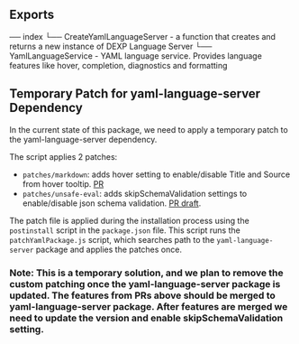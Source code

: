 ## Exports
── index
    └── CreateYamlLanguageServer - a function that creates and returns a new instance of DEXP Language Server
    └── YamlLanguageService - YAML language service. Provides language features like hover, completion, diagnostics and formatting

## Temporary Patch for yaml-language-server Dependency

In the current state of this package, we need to apply a temporary patch to the yaml-language-server dependency.

The script applies 2 patches:
- `patches/markdown`: adds hover setting to enable/disable Title and Source from hover tooltip. [PR](https://github.com/redhat-developer/yaml-language-server/pull/892)
- `patches/unsafe-eval`: adds skipSchemaValidation settings to enable/disable json schema validation. [PR draft](https://github.com/redhat-developer/yaml-language-server/pull/965).


The patch file is applied during the installation process using the `postinstall` script in the `package.json` file. This script runs the `patchYamlPackage.js` script, which searches path to the `yaml-language-server` package and applies the patches once.

### Note: This is a temporary solution, and we plan to remove the custom patching once the yaml-language-server package is updated. The features from PRs above should be merged to yaml-language-server package. After features are merged we need to update the version and enable skipSchemaValidation setting.